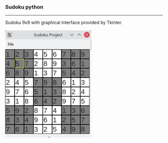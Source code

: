 <h3>Sudoku python</h3>
<hr>
Sudoku 9x9 with graphical interface provided by Tkinter.
<br>
<br>
<img src="./screen.png">


